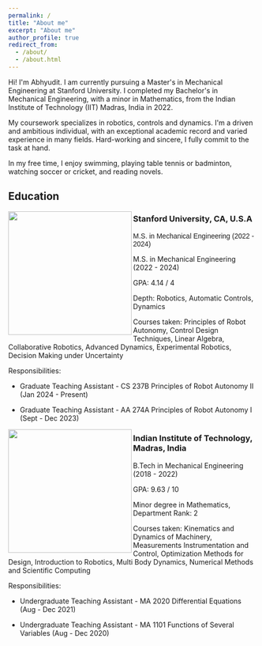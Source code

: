 ```yaml
---
permalink: /
title: "About me"
excerpt: "About me"
author_profile: true
redirect_from: 
  - /about/
  - /about.html
---
```


Hi! I'm Abhyudit. I am currently pursuing a Master's in Mechanical Engineering at Stanford University. I completed my Bachelor's in Mechanical Engineering, with a minor in Mathematics, from the Indian Institute of Technology (IIT) Madras, India in 2022.

My coursework specializes in robotics, controls and dynamics. I'm a driven and ambitious individual, with an exceptional academic record and varied experience in many fields. Hard-working and sincere, I fully commit to the task at hand.

In my free time, I enjoy swimming, playing table tennis or badminton, watching soccer or cricket, and reading novels.

Education
------
<img align="left" width="250" src="https://i.imgur.com/iHeYrNX.png" />

### Stanford University, CA, U.S.A

<span style="font-family: 'Arial';"> M.S. in Mechanical Engineering (2022 - 2024) </span>

M.S. in Mechanical Engineering (2022 - 2024)

GPA: 4.14 / 4

Depth: Robotics, Automatic Controls, Dynamics

Courses taken: Principles of Robot Autonomy, Control Design Techniques, Linear Algebra, Collaborative Robotics, Advanced Dynamics, Experimental Robotics, Decision Making under Uncertainty <br>

Responsibilities:

* Graduate Teaching Assistant - CS 237B Principles of Robot Autonomy II (Jan 2024 - Present)

* Graduate Teaching Assistant - AA 274A Principles of Robot Autonomy I (Sept - Dec 2023)

<img align="left" width="250" src="https://i.imgur.com/W9EC8n6.png" />

### Indian Institute of Technology, Madras, India

B.Tech in Mechanical Engineering (2018 - 2022)

GPA: 9.63 / 10

Minor degree in Mathematics, Department Rank: 2

Courses taken: Kinematics and Dynamics of Machinery, Measurements Instrumentation and Control, Optimization Methods for Design, Introduction to Robotics, Multi Body Dynamics, Numerical Methods and Scientific Computing

Responsibilities:

* Undergraduate Teaching Assistant - MA 2020 Differential Equations (Aug - Dec 2021)

* Undergraduate Teaching Assistant - MA 1101 Functions of Several Variables (Aug - Dec 2020)
